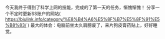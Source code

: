 今天我终于得到了科学上网的技能，完成的了第一天的任务，惭愧惭愧！
分享一个不定时更新SS账户的网站( https://biulink.info/category/%E8%B4%A6%E5%8F%B7%E5%8F%91%E5%B8%83/ )
最大的体会：电脑前坐太久肩膀废了，来片狗皮膏药贴上，好好睡觉。
